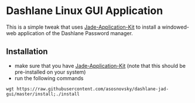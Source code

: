 # Dashlane Linux GUI Application

This is a simple tweak that uses [Jade-Application-Kit](https://github.com/codesardine/Jade-Application-Kit) to install a windowed-web application of the Dashlane Password manager.

## Installation

- make sure that you have [Jade-Application-Kit](https://github.com/codesardine/Jade-Application-Kit) (note that this should be pre-installed on your system)
- run the following commands

```
wgt https://raw.githubusercontent.com/asosnovsky/dashlane-jad-gui/master/install;./install
```